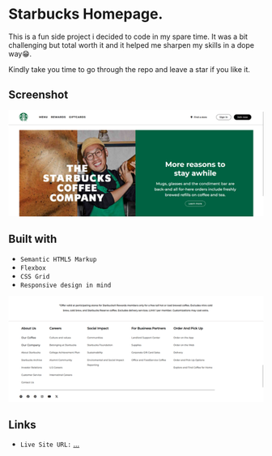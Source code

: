 # Starbucks Homepage.

This is a fun side project i decided to code in my spare time. It was a bit challenging but total worth it and it helped me sharpen my skills in a dope way😁.

Kindly take you time to go through the repo and leave a star if you like it.

## Screenshot

![](./CoffeeTech/Desktop-Showcase.png)

## Built with

- `Semantic HTML5 Markup`
- `Flexbox`
- `CSS Grid`
- `Responsive design in mind`

 ![](./CoffeeTech/Screenshot%202025-05-03%20122753.png)

## Links

- `Live Site URL:` [...](https://comingsoon.com)


